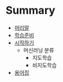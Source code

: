 # Summary

* [머리말](README.md)
* [학습준비](tensorflow/setting.md)
* [시작하기](tensorflow/start.md)
  * 머신러닝 분류
    * 지도학습
    * 비지도학습
* [용어집](tensorflow/glossary.md)
